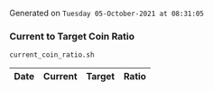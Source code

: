 Generated on `Tuesday 05-October-2021 at 08:31:05`

### Current to Target Coin Ratio
`current_coin_ratio.sh`

Date|Current|Target|Ratio
---|---|---|---
